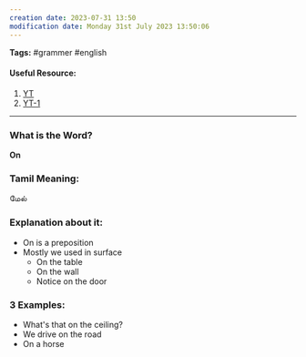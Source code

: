 ```yaml
---
creation date: 2023-07-31 13:50
modification date: Monday 31st July 2023 13:50:06
---
```


**Tags:** #grammer #english 

#### Useful Resource:
1. [YT](https://www.youtube.com/watch?v=KKX6TlGdLa0)
2. [YT-1](https://www.youtube.com/watch?v=LlkVW7F8l0w)

--------------------------------------

### What is the Word?

**On**


### Tamil Meaning:

மேல்

### Explanation about it:

* On is a preposition
* Mostly we used in surface
	* On the table
	* On the wall
	* Notice on the door

### 3 Examples:

* What's that on the ceiling?
* We drive on the road
* On a horse



